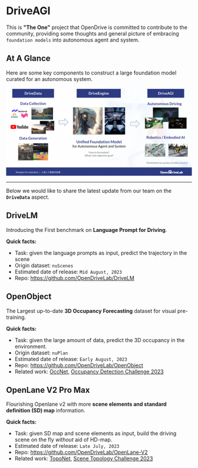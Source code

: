 # DriveAGI
This is **"The One"** project that OpenDrive is committed to contribute to the community, providing some thoughts and general picture of embracing `foundation models` into autonomous agent and system.

## At A Glance

Here are some key components to construct a large foundation model curated for an autonomous system.

![overview](overview.png "overview")

---
Below we would like to share the latest update from our team on the **`DriveData`** aspect.

## DriveLM
Introducing the First benchmark on **Language Prompt for Driving**.

**Quick facts:**
- Task: given the language prompts as input, predict the trajectory in the scene
- Origin dataset: `nuScenes`
- Estimated date of release: `Mid August, 2023`
- Repo: https://github.com/OpenDriveLab/DriveLM 

## OpenObject
The Largest up-to-date **3D Occupancy Forecasting** dataset for visual pre-training.

**Quick facts:**
- Task: given the large amount of data, predict the 3D occupancy in the environment. 
- Origin dataset: `nuPlan`
- Estimated date of release: `Early August, 2023`
- Repo: https://github.com/OpenDriveLab/OpenObject 
- Related work: [OccNet](https://github.com/OpenDriveLab/OccNet), [Occupancy Detection Challenge 2023](https://opendrivelab.com/AD23Challenge.html#3d_occupancy_prediction) 

## OpenLane V2 Pro Max
Flourishing Openlane v2 with more **scene elements and standard definition (SD) map** information.

**Quick facts:**
- Task: given SD map and scene elements as input, build the driving scene on the fly _without_ aid of HD-map. 
- Estimated date of release: `Late July, 2023`
- Repo: https://github.com/OpenDriveLab/OpenLane-V2
- Related work: [TopoNet](https://github.com/OpenDriveLab/TopoNet), [Scene Topology Challenge 2023](https://opendrivelab.com/AD23Challenge.html#openlane_topology) 

